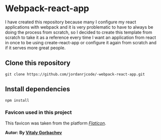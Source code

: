# Webpack-react-app

I have created this repository because many I configure my react applications with webpack and it is very problematic to have to always be doing the process from scratch, so I decided to create this template from scratch to take it as a reference every time I want an application from react in once to be using create-react-app or configure it again from scratch and if it serves more great people.

## Clone this repository

```
git clone https://github.com/jordanrjcode/-webpack-react-app.git
```

## Install dependencies

```
npm install
```

### Favicon used in this project

This favicon was taken from the platform [_Flaticon_](https://www.flaticon.es/).

**Autor: By [Vitaly Gorbachev](https://www.flaticon.es/autores/vitaly-gorbachev)**
